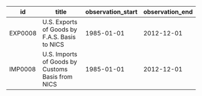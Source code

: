 | id      | title                                            | observation_start   | observation_end   |
|---------|--------------------------------------------------|---------------------|-------------------|
| EXP0008 | U.S. Exports of Goods by F.A.S. Basis to NICS    | 1985-01-01          | 2012-12-01        |
| IMP0008 | U.S. Imports of Goods by Customs Basis from NICS | 1985-01-01          | 2012-12-01        |